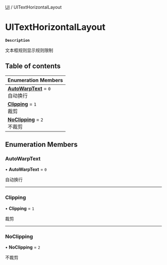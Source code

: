 [UI](../modules/UI.UI.md) / UITextHorizontalLayout

# UITextHorizontalLayout <Badge type="tip" text="Enumeration" />

**`Description`**

文本框规则显示规则限制

## Table of contents

| Enumeration Members |
| :-----|
| **[AutoWarpText](UI.UITextHorizontalLayout.md#autowarptext)** = ``0`` <br> 自动换行|
| **[Clipping](UI.UITextHorizontalLayout.md#clipping)** = ``1`` <br> 裁剪|
| **[NoClipping](UI.UITextHorizontalLayout.md#noclipping)** = ``2`` <br> 不裁剪|

## Enumeration Members

### AutoWarpText

• **AutoWarpText** = ``0``

自动换行

___

### Clipping

• **Clipping** = ``1``

裁剪

___

### NoClipping

• **NoClipping** = ``2``

不裁剪
